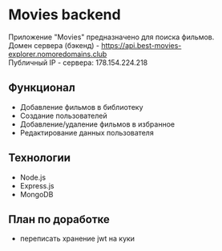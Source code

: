 # Movies backend
Приложение "Movies" предназначено для поиска фильмов.
<br>Домен сервера (бэкенд) - https://api.best-movies-explorer.nomoredomains.club
<br>Публичный IP - сервера: 178.154.224.218

## Функционал
* Добавление фильмов в библиотеку
* Создание пользователей
* Добавление/удаление фильмов в избранное
* Редактирование данных пользователя

## Технологии
* Node.js
* Express.js
* MongoDB

## План по доработке
* переписать хранение jwt на куки

